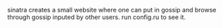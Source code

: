 sinatra creates a small website where one can put in gossip and browse through gossip inputed by other users. run config.ru to see it. 